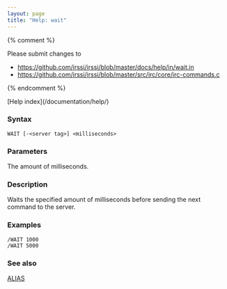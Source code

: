 ```yaml
---
layout: page
title: "Help: wait"
---
```


{% comment %}

Please submit changes to
- https://github.com/irssi/irssi/blob/master/docs/help/in/wait.in
- https://github.com/irssi/irssi/blob/master/src/irc/core/irc-commands.c


{% endcomment %}
<nav markdown="1">
[Help index](/documentation/help/)
</nav>

### Syntax ###

<div class="highlight irssisyntax"><pre style="\-\-cmdlen:4ch"><code><span class="synB">WAIT</span> <span class="syn10">[<span class="syn">-</span><span class="syn09">&lt;server tag></span>]</span> <span class="synB05">&lt;milliseconds></span></code></pre></div>



### Parameters ###

The amount of milliseconds.

### Description ###

Waits the specified amount of milliseconds before sending the next command
to the server.

### Examples ###

    /WAIT 1000
    /WAIT 5000

### See also ###
[ALIAS](/documentation/help/alias/)

